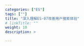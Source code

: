 ```yaml
---
categories: ["ES"]
tags: [""]
title: "深入理解ES-07改善用户搜索体验"
# linkTitle: ""
weight: 10
description: >

---
```





